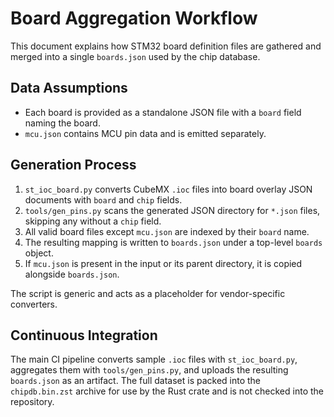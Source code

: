 # Board Aggregation Workflow

This document explains how STM32 board definition files are gathered and merged into a single `boards.json` used by the chip database.

## Data Assumptions

- Each board is provided as a standalone JSON file with a `board` field naming the board.
- `mcu.json` contains MCU pin data and is emitted separately.

## Generation Process

1. `st_ioc_board.py` converts CubeMX `.ioc` files into board overlay JSON documents with `board` and `chip` fields.
2. `tools/gen_pins.py` scans the generated JSON directory for `*.json` files, skipping any without a `chip` field.
3. All valid board files except `mcu.json` are indexed by their `board` name.
4. The resulting mapping is written to `boards.json` under a top-level `boards` object.
5. If `mcu.json` is present in the input or its parent directory, it is copied alongside `boards.json`.

The script is generic and acts as a placeholder for vendor-specific converters.

## Continuous Integration

The main CI pipeline converts sample `.ioc` files with `st_ioc_board.py`, aggregates them with `tools/gen_pins.py`, and uploads the resulting `boards.json` as an artifact. The full dataset is packed into the `chipdb.bin.zst` archive for use by the Rust crate and is not checked into the repository.
